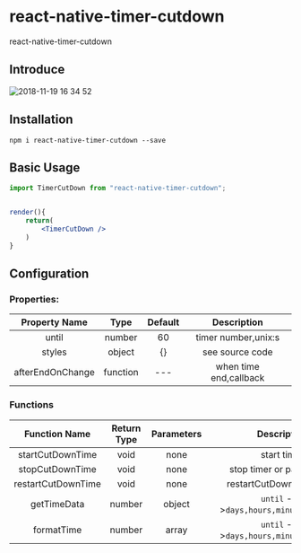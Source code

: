 # react-native-timer-cutdown
react-native-timer-cutdown

## Introduce

![2018-11-19 16 34 52](https://user-images.githubusercontent.com/21967852/48695102-2e4dfa80-ec19-11e8-9999-0a4abf84eb4f.gif)

## Installation
```
npm i react-native-timer-cutdown --save
```

## Basic Usage
```jsx
import TimerCutDown from "react-native-timer-cutdown";


render(){
    return(
        <TimerCutDown />
    )
}
```

## Configuration
### Properties:
| Property Name | Type | Default | Description |
|:---:|:---:|:---:|:---:|
|until|number|60|timer number,unix:s|
|styles|object|{}|see source code|
|afterEndOnChange|function|---|when time end,callback|
### Functions
| Function Name | Return Type | Parameters | Description |
|:---:|:---:|:---:|:---:|
|startCutDownTime|void|none|start timer|
|stopCutDownTime|void|none|stop timer or pause timer|
|restartCutDownTime|void|none|restartCutDownTime timer|
|getTimeData|number|object|`until` --->`days,hours,minutes,seconds`|
|formatTime|number|array|`until` --->`days,hours,minutes,seconds`|

